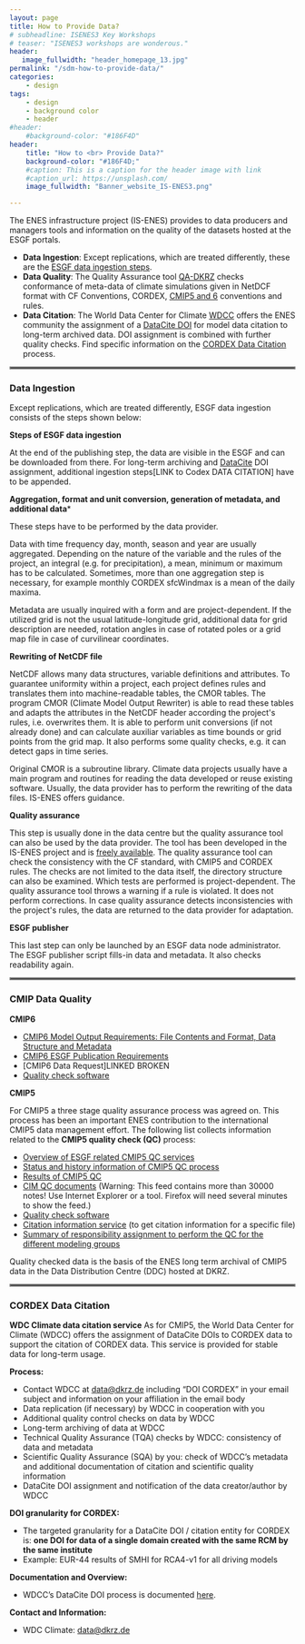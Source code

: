 ```yaml
---
layout: page
title: How to Provide Data?
# subheadline: ISENES3 Key Workshops
# teaser: "ISENES3 workshops are wonderous."
header:
   image_fullwidth: "header_homepage_13.jpg"
permalink: "/sdm-how-to-provide-data/"
categories:
    - design
tags:
    - design
    - background color
    - header
#header:
    #background-color: "#186F4D"
header:
    title: "How to <br> Provide Data?"
    background-color: "#186F4D;"
    #caption: This is a caption for the header image with link
    #caption_url: https://unsplash.com/
    image_fullwidth: "Banner_website_IS-ENES3.png"

---
```


The ENES infrastructure project (IS-ENES) provides to data producers and managers tools and information on the quality of the datasets hosted at the ESGF portals.

- **Data Ingestion**:
Except replications, which are treated differently, these are the [ESGF data ingestion steps](#dataingestion).
- **Data Quality**:
The Quality Assurance tool [QA-DKRZ](https://qa-dkrz.readthedocs.io/en/latest/) checks conformance of meta-data of climate simulations given in NetDCF format with CF Conventions, CORDEX, [CMIP5 and 6](#dataquality) conventions and rules.
- **Data Citation**:
The World Data Center for Climate [WDCC](https://www.dkrz.de/daten-en/wdcc?set_language=en) offers the ENES community the assignment of a [DataCite DOI](https://datacite.org/) for model data citation to long-term archived data. DOI assignment is combined with further quality checks. Find specific information on the [CORDEX Data Citation](#datacitation) process.

<hr style="border:2px solid gray">

### <a name="dataingestion"></a>Data Ingestion


Except replications, which are treated differently, ESGF data ingestion consists of the steps shown below:

**Steps of ESGF data ingestion**

At the end of the publishing step, the data are visible in the ESGF and can be downloaded from there. For long-term archiving and [DataCite](https://datacite.org/) DOI assignment, additional ingestion steps[LINK to Codex DATA CITATION] have to be appended.

**Aggregation, format and unit conversion, generation of metadata, and additional data***

These steps have to be performed by the data provider.

Data with time frequency day, month, season and year are usually aggregated. Depending on the nature of the variable and the rules of the project, an integral (e.g. for precipitation), a mean, minimum or maximum has to be calculated. Sometimes, more than one aggregation step is necessary, for example monthly CORDEX sfcWindmax is a mean of the daily maxima.

Metadata are usually inquired with a form and are project-dependent. If the utilized grid is not the usual latitude-longitude grid, additional data for grid description are needed, rotation angles in case of rotated poles or a grid map file in case of curvilinear coordinates.

**Rewriting of NetCDF file**

NetCDF allows many data structures, variable definitions and attributes. To guarantee uniformity within a project, each project defines rules and translates them into machine-readable tables, the CMOR tables. The program CMOR (Climate Model Output Rewriter) is able to read these tables and adapts the attributes in the NetCDF header according the project's rules, i.e. overwrites them. It is able to perform unit conversions (if not already done) and can calculate auxiliar variables as time bounds or grid points from the grid map. It also performs some quality checks, e.g. it can detect gaps in time series.

Original CMOR is a subroutine library. Climate data projects usually have a main program and routines for reading the data developed or reuse existing software. Usually, the data provider has to perform the rewriting of the data files. IS-ENES offers guidance.

**Quality assurance**

This step is usually done in the data centre but the quality assurance tool can also be used by the data provider. The tool has been developed in the IS-ENES project and is [freely available](https://qa-dkrz.readthedocs.io/en/latest/). The quality assurance tool can check the consistency with the CF standard, with CMIP5 and CORDEX rules. The checks are not limited to the data itself, the directory structure can also be examined. Which tests are performed is project-dependent. The quality assurance tool throws a warning if a rule is violated. It does not perform corrections. In case quality assurance detects inconsistencies with the project's rules, the data are returned to the data provider for adaptation.

**ESGF publisher**

This last step can only be launched by an ESGF data node administrator. The ESGF publisher script fills-in data and metadata. It also checks readability again.

<hr style="border:2px solid gray">

### <a name="dataquality"></a>CMIP Data Quality


**CMIP6**

- [CMIP6 Model Output Requirements: File Contents and Format, Data Structure and Metadata](https://docs.google.com/document/d/1os9rZ11U0ajY7F8FWtgU4B49KcB59aFlBVGfLC4ahXs/edit)
- [CMIP6 ESGF Publication Requirements](https://docs.google.com/document/d/1oFie37HV0cCpKrcOEVc_ATTAoeklm2zc3ZEfzCdWC4M/edit#heading=h.ssqo7vyqs8qz) 
- [CMIP6 Data Request]LINKED BROKEN
- [Quality check software](https://qa-dkrz.readthedocs.io/en/latest/)

**CMIP5**

For CMIP5 a three stage quality assurance process was agreed on. This process has been an important ENES contribution to the international CMIP5 data management effort. The following list collects information related to the **CMIP5 quality check (QC)** process:

- [Overview of ESGF related CMIP5 QC services](https://redmine.dkrz.de/projects/cmip5-qc/wiki)
- [Status and history information of CMIP5 QC process](https://www.wdc-climate.de/WDCC/CMIP5/QCStatus.jsp)
- [Results of CMIP5 QC](https://www.wdc-climate.de/WDCC/CMIP5/QCResult.jsp)
- [CIM QC documents](https://www.wdc-climate.de/WDCC/CMIP5/feed/) (Warning: This feed contains more than 30000 notes! Use Internet Explorer or a tool. Firefox will need several minutes to show the feed.)
- [Quality check software](https://qa-dkrz.readthedocs.io/en/latest/)
- [Citation information service](https://www.wdc-climate.de/WDCC/CMIP5/Citation.jsp) (to get citation information for a specific file)
- [Summary of responsibility assignment to perform the QC for the different modeling groups](https://redmine.dkrz.de/projects/cmip5-qc/wiki/QC_L2_Responsibility)
 
Quality checked data is the basis of the ENES long term archival of CMIP5 data in the Data Distribution Centre (DDC) hosted at DKRZ.

<hr style="border:2px solid gray">

### <a name="datacitation"></a>CORDEX Data Citation


**WDC Climate data citation service**
As for CMIP5, the World Data Center for Climate (WDCC) offers the assignment of DataCite DOIs to CORDEX data to support the citation of CORDEX data. This service is provided for stable data for long-term usage.

**Process:**
- Contact WDCC at <data@dkrz.de> including “DOI CORDEX” in your email subject and information on your affiliation in the email body
- Data replication (if necessary) by WDCC in cooperation with you
- Additional quality control checks on data by WDCC
- Long-term archiving of data at WDCC
- Technical Quality Assurance (TQA) checks by WDCC: consistency of data and metadata
- Scientific Quality Assurance (SQA) by you: check of WDCC’s metadata and additional documentation of citation and scientific quality information
- DataCite DOI assignment and notification of the data creator/author by WDCC

**DOI granularity for CORDEX:**
- The targeted granularity for a DataCite DOI / citation entity for CORDEX is:
**one DOI for data of a single domain created with the same RCM by the same institute**
- Example: EUR-44 results of SMHI for RCA4-v1 for all driving models

**Documentation and Overview:**
- WDCC’s DataCite DOI process is documented [here](https://www.dkrz.de/daten-en/data-services/Datapublication).

**Contact and Information:**
- WDC Climate: <data@dkrz.de>
